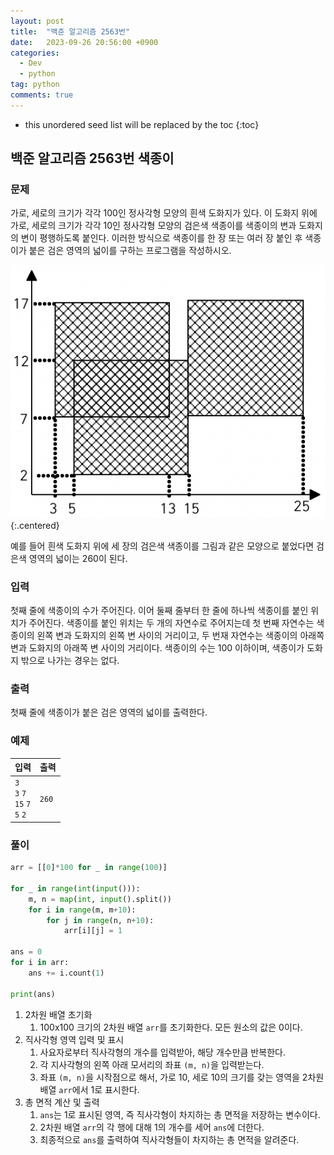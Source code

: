 ```yaml
---
layout: post
title:  "백준 알고리즘 2563번"
date:   2023-09-26 20:56:00 +0900
categories: 
  - Dev
  - python
tag: python
comments: true
---
```


* this unordered seed list will be replaced by the toc
{:toc}

## 백준 알고리즘 2563번 색종이

### 문제

가로, 세로의 크기가 각각 100인 정사각형 모양의 흰색 도화지가 있다. 이 도화지 위에 가로, 세로의 크기가 각각 10인 정사각형 모양의 검은색 색종이를 색종이의 변과 도화지의 변이 평행하도록 붙인다. 이러한 방식으로 색종이를 한 장 또는 여러 장 붙인 후 색종이가 붙은 검은 영역의 넓이를 구하는 프로그램을 작성하시오.

![색종이](../../assets/img/python/baekjoon_2563.png){:.centered}

예를 들어 흰색 도화지 위에 세 장의 검은색 색종이를 그림과 같은 모양으로 붙었다면 검은색 영역의 넓이는 260이 된다.

### 입력

첫째 줄에 색종이의 수가 주어진다. 이어 둘째 줄부터 한 줄에 하나씩 색종이를 붙인 위치가 주어진다. 색종이를 붙인 위치는 두 개의 자연수로 주어지는데 첫 번째 자연수는 색종이의 왼쪽 변과 도화지의 왼쪽 변 사이의 거리이고, 두 번재 자연수는 색종이의 아래쪽 변과 도화지의 아래쪽 변 사이의 거리이다. 색종이의 수는 100 이하이며, 색종이가 도화지 밖으로 나가는 경우는 없다.

### 출력

첫째 줄에 색종이가 붙은 검은 영역의 넓이를 출력한다.

### 예제

| 입력 | 출력 |
| --- | --- |
| `3` <br/> `3` `7` <br/> `15` `7` <br/> `5` `2` | `260` |

### 풀이

```py
arr = [[0]*100 for _ in range(100)]

for _ in range(int(input())):
    m, n = map(int, input().split())
    for i in range(m, m+10):
        for j in range(n, n+10):
            arr[i][j] = 1

ans = 0
for i in arr:
    ans += i.count(1)

print(ans)
```

1. 2차원 배열 초기화
   1. 100x100 크기의 2차원 배열 `arr`를 초기화한다. 모든 원소의 값은 0이다.
2. 직사각형 영역 입력 및 표시
   1. 사요자로부터 직사각형의 개수를 입력받아, 해당 개수만큼 반복한다.
   2. 각 지사각형의 왼쪽 아래 모서리의 좌표 `(m, n)`을 입력받는다.
   3. 좌표 `(m, n)`을 시작점으로 해서, 가로 10, 세로 10의 크기를 갖는 영역을 2차원 배열 `arr`에서 1로 표시한다.
3. 총 면적 계산 및 출력
   1. `ans`는 1로 표시된 영역, 즉 직사각형이 차지하는 총 면적을 저장하는 변수이다.
   2. 2차원 배열 `arr`의 각 행에 대해 1의 개수를 세어 `ans`에 더한다.
   3. 최종적으로 `ans`를 출력하여 직사각형들이 차지하는 총 면적을 알려준다.